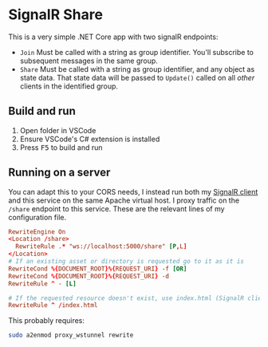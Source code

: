 # SignalR Share

This is a very simple .NET Core app with two signalR endpoints:

- `Join` Must be called with a string as group identifier. You'll subscribe to subsequent messages in the same group. 
- `Share` Must be called with a string as group identifier, and any object as state data. That state data will be passed to `Update()` called on all _other_ clients in the identified group.

## Build and run

1. Open folder in VSCode
2. Ensure VSCode's C# extension is installed
3. Press <kbd>F5</kbd> to build and run

## Running on a server

You can adapt this to your CORS needs, I instead run both my [SignalR client](https://github.com/ghostbird/dicefight) and this service on the same Apache virtual host. I proxy traffic on the `/share` endpoint to this service. These are the relevant lines of my configuration file.

```conf
RewriteEngine On
<Location /share>
  RewriteRule .* "ws://localhost:5000/share" [P,L]
</Location>
# If an existing asset or directory is requested go to it as it is
RewriteCond %{DOCUMENT_ROOT}%{REQUEST_URI} -f [OR]
RewriteCond %{DOCUMENT_ROOT}%{REQUEST_URI} -d
RewriteRule ^ - [L]

# If the requested resource doesn't exist, use index.html (SignalR client web-app)
RewriteRule ^ /index.html
```

This probably requires:
```bash
sudo a2enmod proxy_wstunnel rewrite
```
